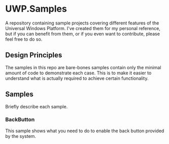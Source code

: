 # UWP.Samples
A repository containing sample projects covering different features of the Universal Windows Platform. 
I've created them for my personal reference, but if you can benefit from them, or if you even want to contribute, please feel free to do so.

## Design Principles
The samples in this repo are bare-bones samples contain only the minimal amount of code to demonstrate each case.
This is to make it easier to understand what is actually required to achieve certain functionality.

## Samples
Briefly describe each sample.

### BackButton
This sample shows what you need to do to enable the back button provided by the system.
